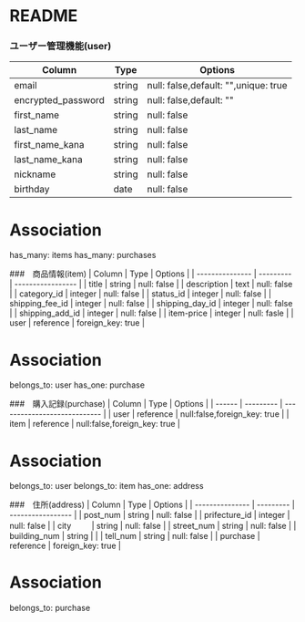 # README

### ユーザー管理機能(user)
|        Column        |   Type  |         Options                      |
| -------------------- | ------- | ------------------------------------ |
| email                | string  | null: false,default: "",unique: true |
| encrypted_password   | string  | null: false,default: ""              |
| first_name           | string  | null: false                          |
| last_name            | string  | null: false                          |
| first_name_kana      | string  | null: false                          |
| last_name_kana       | string  | null: false                          |
| nickname             | string  | null: false                          |
| birthday             | date    | null: false                          |

# Association
has_many: items
has_many: purchases


###　商品情報(item)
|     Column      |    Type   |      Options      |
| --------------- | --------- | ----------------- |
| title           | string    | null: false       |
| description     | text      | null: false       |
| category_id     | integer   | null: false       |
| status_id       | integer   | null: false       |
| shipping_fee_id | integer   | null: false       |
| shipping_day_id | integer   | null: false       |
| shipping_add_id | integer   | null: false       |
| item-price      | integer   | null: fasle       |
| user            | reference | foreign_key: true |


# Association
belongs_to: user
has_one: purchase


###　購入記録(purchase)
| Column |   Type    |            Options           |
| ------ | --------- | ---------------------------- |
| user   | reference | null:false,foreign_key: true |
| item   | reference | null:false,foreign_key: true |

# Association
belongs_to: user
belongs_to: item
has_one: address


###　住所(address)
|     Column      |   Type    |      Options      |
| --------------- | --------- | ----------------- |
| post_num        | string    | null: false       |
| prifecture_id   | integer   | null: false       |
| city    　　     | string    | null: false       |
| street_num      | string    | null: false       |
| building_num    | string    |                   |
| tell_num        | string    | null: false       |
| purchase        | reference | foreign_key: true |

# Association
belongs_to: purchase

